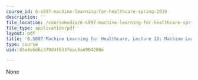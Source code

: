```yaml
---
course_id: 6-s897-machine-learning-for-healthcare-spring-2019
description: ''
file_location: /coursemedia/6-s897-machine-learning-for-healthcare-spring-2019/85e4e6d6c379d4f033feac9ae904200e_MIT6_S897S19_lec13.pdf
file_type: application/pdf
layout: pdf
title: '6.S897 Machine Learning for Healthcare, Lecture 13: Machine Learning for Mammography'
type: course
uid: 85e4e6d6c379d4f033feac9ae904200e

---
```

None
